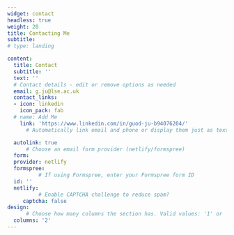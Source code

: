 ```yaml
---
widget: contact
headless: true
weight: 20
title: Contacting Me
subtitle:
# type: landing

content:
  title: Contact
  subtitle: ''
  text: ''
  # Contact details - edit or remove options as needed
  email: g.ju@lse.ac.uk
  contact_links:
  - icon: linkedin
    icon_pack: fab
  # name: Add Me
    link: 'https://www.linkedin.com/in/guod-ju-b94076204/'
      # Automatically link email and phone or display them just as text?

  autolink: true
      # Choose an email form provider (netlify/formspree)
  form:
  provider: netlify
  formspree:
          # If using Formspree, enter your Formspree form ID
  id: ''
  netlify:
          # Enable CAPTCHA challenge to reduce spam?
     captcha: false
design:
      # Choose how many columns the section has. Valid values: '1' or '2'.
  columns: '2'
---
```

